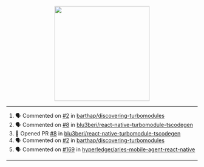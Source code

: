<p align="center">
<img src="https://user-images.githubusercontent.com/61358536/126118557-75ac74a7-4655-4289-9a8d-e536322b7423.png" height="250" width="250"/>
</p>

---

<!--START_SECTION:activity-->
1. 🗣 Commented on [#2](https://github.com/barthap/discovering-turbomodules/issues/2) in [barthap/discovering-turbomodules](https://github.com/barthap/discovering-turbomodules)
2. 🗣 Commented on [#8](https://github.com/blu3beri/react-native-turbomodule-tscodegen/issues/8) in [blu3beri/react-native-turbomodule-tscodegen](https://github.com/blu3beri/react-native-turbomodule-tscodegen)
3. 💪 Opened PR [#8](https://github.com/blu3beri/react-native-turbomodule-tscodegen/pull/8) in [blu3beri/react-native-turbomodule-tscodegen](https://github.com/blu3beri/react-native-turbomodule-tscodegen)
4. 🗣 Commented on [#2](https://github.com/barthap/discovering-turbomodules/issues/2) in [barthap/discovering-turbomodules](https://github.com/barthap/discovering-turbomodules)
5. 🗣 Commented on [#169](https://github.com/hyperledger/aries-mobile-agent-react-native/issues/169) in [hyperledger/aries-mobile-agent-react-native](https://github.com/hyperledger/aries-mobile-agent-react-native)
<!--END_SECTION:activity-->

---

